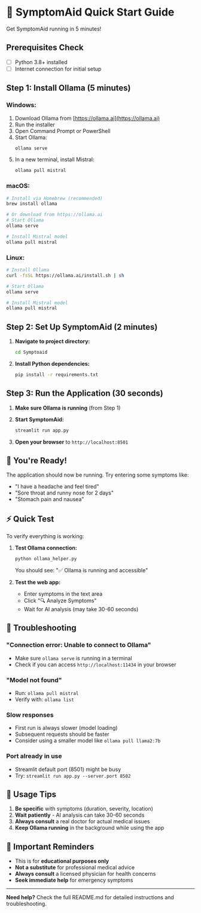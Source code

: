 # 🚀 SymptomAid Quick Start Guide

Get SymptomAid running in 5 minutes!

## Prerequisites Check

- [ ] Python 3.8+ installed
- [ ] Internet connection for initial setup

## Step 1: Install Ollama (5 minutes)

### Windows:
1. Download Ollama from [https://ollama.ai](https://ollama.ai)
2. Run the installer
3. Open Command Prompt or PowerShell
4. Start Ollama:
   ```cmd
   ollama serve
   ```
5. In a new terminal, install Mistral:
   ```cmd
   ollama pull mistral
   ```

### macOS:
```bash
# Install via Homebrew (recommended)
brew install ollama

# Or download from https://ollama.ai
# Start Ollama
ollama serve

# Install Mistral model
ollama pull mistral
```

### Linux:
```bash
# Install Ollama
curl -fsSL https://ollama.ai/install.sh | sh

# Start Ollama
ollama serve

# Install Mistral model
ollama pull mistral
```

## Step 2: Set Up SymptomAid (2 minutes)

1. **Navigate to project directory:**
   ```bash
   cd Symptoaid
   ```

2. **Install Python dependencies:**
   ```bash
   pip install -r requirements.txt
   ```

## Step 3: Run the Application (30 seconds)

1. **Make sure Ollama is running** (from Step 1)

2. **Start SymptomAid:**
   ```bash
   streamlit run app.py
   ```

3. **Open your browser** to `http://localhost:8501`

## 🎉 You're Ready!

The application should now be running. Try entering some symptoms like:
- "I have a headache and feel tired"
- "Sore throat and runny nose for 2 days"
- "Stomach pain and nausea"

## ⚡ Quick Test

To verify everything is working:

1. **Test Ollama connection:**
   ```bash
   python ollama_helper.py
   ```
   You should see: "✅ Ollama is running and accessible"

2. **Test the web app:**
   - Enter symptoms in the text area
   - Click "🔍 Analyze Symptoms"
   - Wait for AI analysis (may take 30-60 seconds)

## 🔧 Troubleshooting

### "Connection error: Unable to connect to Ollama"
- Make sure `ollama serve` is running in a terminal
- Check if you can access `http://localhost:11434` in your browser

### "Model not found"
- Run: `ollama pull mistral`
- Verify with: `ollama list`

### Slow responses
- First run is always slower (model loading)
- Subsequent requests should be faster
- Consider using a smaller model like `ollama pull llama2:7b`

### Port already in use
- Streamlit default port (8501) might be busy
- Try: `streamlit run app.py --server.port 8502`

## 📱 Usage Tips

1. **Be specific** with symptoms (duration, severity, location)
2. **Wait patiently** - AI analysis can take 30-60 seconds
3. **Always consult** a real doctor for actual medical issues
4. **Keep Ollama running** in the background while using the app

## 🛑 Important Reminders

- This is for **educational purposes only**
- **Not a substitute** for professional medical advice
- **Always consult** a licensed physician for health concerns
- **Seek immediate help** for emergency symptoms

---

**Need help?** Check the full README.md for detailed instructions and troubleshooting.